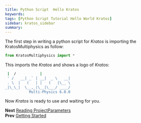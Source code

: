 ```yaml
---
title: Python Script  Hello Kratos
keywords: 
tags: [Python Script Tutorial Hello World Kratos]
sidebar: kratos_sidebar
summary: 
---
```


The first step in writing a python script for *Kratos* is importing the KratosMultiphysics as follow:

```python
from KratosMultiphysics import *
```

This imports the *Kratos* and shows a logo of *Kratos*:

```bash
 |  /           |             
 ' /   __| _` | __|  _ \   __|
 . \  |   (   | |   (   |\__ \ 
_|\_\_|  \__,_|\__|\___/ ____/
           Multi-Physics 6.0.0
```

Now *Kratos* is ready to use and waiting for you.

**Next** [Reading ProjectParameters](project-parameters)<br>
**Prev** [Getting Started](getting-started)
